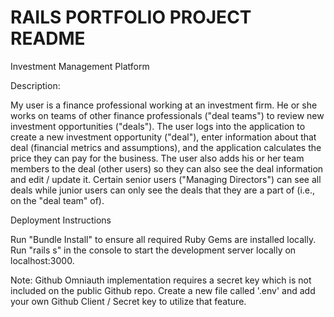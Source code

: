 # RAILS PORTFOLIO PROJECT README

Investment Management Platform

Description:

My user is a finance professional working at an investment firm. He or she works on teams of other finance professionals ("deal teams") to review new investment opportunities ("deals"). The user logs into the application to create a new investment opportunity ("deal"), enter information about that deal (financial metrics and assumptions), and the application calculates the price they can pay for the business. The user also adds his or her team members to the deal (other users) so they can also see the deal information and edit / update it. Certain senior users ("Managing Directors") can see all deals while junior users can only see the deals that they are a part of (i.e., on the "deal team" of).

Deployment Instructions

Run "Bundle Install" to ensure all required Ruby Gems are installed locally. Run "rails s" in the console to start the development server locally on localhost:3000.

Note: Github Omniauth implementation requires a secret key which is not included on the public Github repo. Create a new file called '.env' and add your own Github Client / Secret key to utilize that feature.